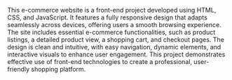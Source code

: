 This e-commerce website is a front-end project developed using HTML, CSS, and JavaScript. It features a fully responsive design that adapts seamlessly across devices, offering users a smooth browsing experience. The site includes essential e-commerce functionalities, such as product listings, a detailed product view, a shopping cart, and checkout pages. The design is clean and intuitive, with easy navigation, dynamic elements, and interactive visuals to enhance user engagement. This project demonstrates effective use of front-end technologies to create a professional, user-friendly shopping platform.
